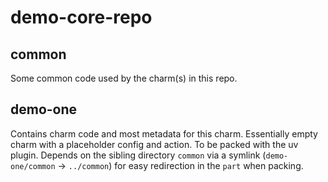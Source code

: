 # demo-core-repo

## common

Some common code used by the charm(s) in this repo.

## demo-one

Contains charm code and most metadata for this charm. Essentially empty charm with a placeholder config and action. To be packed with the uv plugin. Depends on the sibling directory `common` via a symlink (`demo-one/common` -> `../common`) for easy redirection in the `part` when packing.
